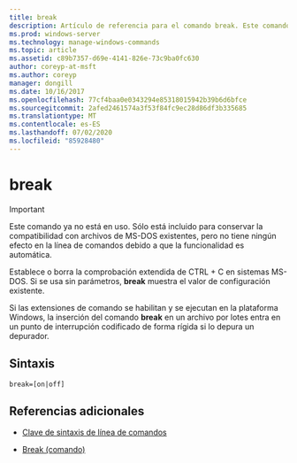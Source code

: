 ```yaml
---
title: break
description: Artículo de referencia para el comando break. Este comando ya no está en uso.
ms.prod: windows-server
ms.technology: manage-windows-commands
ms.topic: article
ms.assetid: c89b7357-d69e-4141-826e-73c9ba0fc630
author: coreyp-at-msft
ms.author: coreyp
manager: dongill
ms.date: 10/16/2017
ms.openlocfilehash: 77cf4baa0e0343294e85318015942b39b6d6bfce
ms.sourcegitcommit: 2afed2461574a3f53f84fc9ec28d86df3b335685
ms.translationtype: MT
ms.contentlocale: es-ES
ms.lasthandoff: 07/02/2020
ms.locfileid: "85928480"
---
```

# <a name="break"></a>break

> [!IMPORTANT]
> Este comando ya no está en uso. Sólo está incluido para conservar la compatibilidad con archivos de MS-DOS existentes, pero no tiene ningún efecto en la línea de comandos debido a que la funcionalidad es automática.

Establece o borra la comprobación extendida de CTRL + C en sistemas MS-DOS. Si se usa sin parámetros, **break** muestra el valor de configuración existente.

Si las extensiones de comando se habilitan y se ejecutan en la plataforma Windows, la inserción del comando **break** en un archivo por lotes entra en un punto de interrupción codificado de forma rígida si lo depura un depurador.

## <a name="syntax"></a>Sintaxis

```
break=[on|off]
```

## <a name="additional-references"></a>Referencias adicionales

- [Clave de sintaxis de línea de comandos](command-line-syntax-key.md)

- [Break (comando)](break.md)
